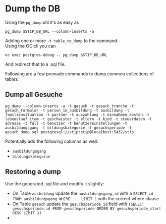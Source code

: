 # Dump the DB
Using the `pg_dump` util it's as easy as

    pg_dump $STIP_DB_URL --column-inserts -a

Adding one or more `-t table_to_dump` to the command.  
Using the OC cli you can

    oc exec postgres-debug -- pg_dump $STIP_DB_URL

And redirect that to a .sql file.

Following are a few premade commands to dump common collections of tables:

## Dump all Gesuche
    pg_dump --column-inserts -a -t gesuch -t gesuch_tranche -t gesuch_formular -t person_in_ausbildung -t ausbildung -t familiensituation -t partner -t auszahlung -t einnahmen_kosten -t lebenslauf_item -t geschwister -t eltern -t kind -t steuerdaten -t adresse -t fall -t benutzer -t benutzereinstellungen -t ausbildungsgang -t bildungskategorie -t gesuchsperiode -f gesuch_dump.sql postgresql://stip:stip@localhost:5432/stip
    
Potentially add the following columns as well:
- `ausbildungsgang`
- `bildungskategorie`

## Restoring a dump

Use the generated .sql file and modify it slightly:

- On Table `ausbildung` update the `ausbildungsgang_id` with a `SELECT id FROM ausbildungsgang WHERE ... LIMIT 1` with the correct where clause
- On Table `gesuch` update the `gesuchsperiode_id` field with `(SELECT gesuchsperiode.id FROM gesuchsperiode ORDER BY gesuchsperiode_start DESC LIMIT 1)`
- 
